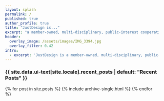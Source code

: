 ```yaml
---
layout: splash
permalink: /
published: true
author_profile: true
title: "JustDesign is..."
excerpt: "a member-owned, multi-disciplinary, public-interest cooperative practicing rights-based, anti-oppressive, open source design."
header:
  overlay_image: /assets/images/IMG_3394.jpg
  overlay_filter: 0.42
intro: 
  - excerpt: 'JustDesign is a member-owned, multi-disciplinary, public-interest cooperative practicing rights-based, anti-oppressive, open source design.'
---
```

<!--
{% include feature_row id="intro" type="center" %}
-->
<h3 class="archive__subtitle">{{ site.data.ui-text[site.locale].recent_posts | default: "Recent Posts" }}</h3>

{% for post in site.posts %}
  {% include archive-single.html %}
{% endfor %}

<!--
<a class="twitter-timeline" href="https://twitter.com/justdesigncoop?ref_src=twsrc%5Etfw">Tweets by justdesigncoop</a> <script async src="//platform.twitter.com/widgets.js" charset="utf-8"></script>
-->

<!--
<h3 class="archive__subtitle" style="margin-top:0.2em">{{ site.data.ui-text[site.locale].recent_posts | default: "Recent Posts" }}</h3>

<div class="grid__wrapper">
  {% for post in site.posts %}
    {% include archive-single.html %}
  {% endfor %}
</div>
-->